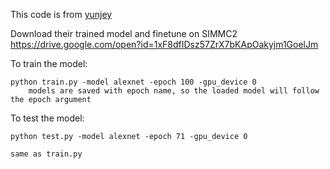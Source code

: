 This code is from [yunjey](https://github.com/yunjey/pytorch-tutorial/tree/master/tutorials/03-advanced/image_captioning)

Download their trained model and finetune on SIMMC2 https://drive.google.com/open?id=1xF8dfIDsz57ZrX7bKApOakyjm1GoelJm


To train the model:
```
python train.py -model alexnet -epoch 100 -gpu_device 0
	models are saved with epoch name, so the loaded model will follow the epoch argument
```

To test the model:
```
python test.py -model alexnet -epoch 71 -gpu_device 0
```
	same as train.py